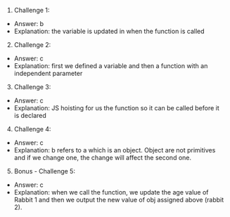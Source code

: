 1. Challenge 1:

- Answer: b
- Explanation: the variable is updated in when the function is called

2. Challenge 2:

- Answer: c
- Explanation: first we defined a variable and then a function with an independent parameter

3. Challenge 3:

- Answer: c
- Explanation: JS hoisting for us the function so it can be called before it is declared

4. Challenge 4:

- Answer: c
- Explanation: b refers to a which is an object. Object are not primitives and if we change one, the change will affect the second one.

5. Bonus - Challenge 5:

- Answer: c
- Explanation: when we call the function, we update the age value of Rabbit 1 and then we output the new value of obj assigned above (rabbit 2).
